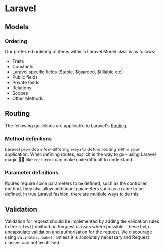 # Laravel

## Models
### Ordering
Our preferred ordering of items within a Laravel Model class is as follows:

- Traits
- Constants
- Laravel specific fields ($table, $guarded, $fillable etc)
- Public fields
- Private fields
- Relations
- Scopes
- Other Methods


## Routing

The following guidelines are applicable to Laravel's [Routing](http://laravel.com/docs/routing).

### Method definitions

Laravel provides a few differing ways to define routing within your application. When defining routes, explicit is the way to go - using Laravel magic 🧙‍♂️ like `resources` can make code difficult to understand.

<code-highlight>
<template v-slot:incorrect>

```php
Route::post(...);
Route::get(...);
Route::delete(...);
Route::resource(...);
$router->resource(...);
```

</template>
<template v-slot:correct>

```php
use Illuminate\Routing\Router;

$router = new Router();

$router->patch(...);
$router->post(...);
$router->get(...);
$router->delete(...);
```

</template>
</code-highlight>

### Parameter definitions
Routes require some parameters to be defined, such as the controller method, they also allow additioanl parameters such as a name to be defined. In true Laravel fashion, there are multiple ways to do this.

<code-highlight>
<template v-slot:incorrect>

```php
$router->get('profile', 'ProfileController@index')->name('profile');
```

</template>
<template v-slot:correct>

```php
$router->get('profile', [
    'uses' => 'ProfileController@index',
    'as' => 'profile',
]);
```

</template>
</code-highlight>

## Validation
Validation for request should be implemented by adding the validation rules to the `rules()` method on Request classes where possible - these help encapsulate validation and authorisation for the request. We discourage using `Validator::make()` unless it is absolutely necessary and Request classes can not be utilised.
